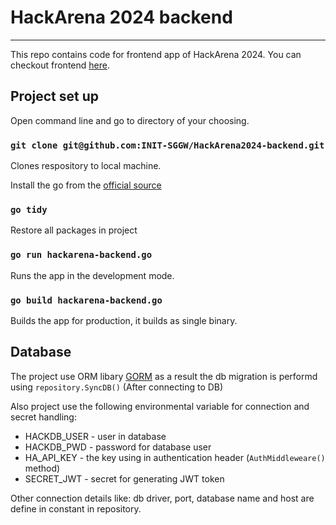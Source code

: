 # HackArena 2024 backend
---
This repo contains code for frontend app of HackArena 2024. You can checkout frontend [here](https://github.com/INIT-SGGW/HackArena2024-frontend).

## Project set up

Open command line and go to directory of your choosing.

### `git clone git@github.com:INIT-SGGW/HackArena2024-backend.git`

Clones respository to local machine.

Install the go from the [official source](https://go.dev/doc/install)

### `go tidy`

Restore all packages in project

### `go run hackarena-backend.go`

Runs the app in the development mode.

### `go build hackarena-backend.go`

Builds the app for production, it builds as single binary.


## Database

The project use ORM libary [GORM](https://gorm.io/index.html) as a result the db migration is performd using `repository.SyncDB()` (After connecting to DB)

Also project use the following environmental variable for connection and secret handling:

- HACKDB_USER - user in database
- HACKDB_PWD - password for database user
- HA_API_KEY - the key using in authentication header (`AuthMiddleweare()` method)
- SECRET_JWT - secret for generating JWT token 

Other connection details like: db driver, port, database name and host are define in constant in repository.